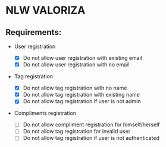 # NLW VALORIZA

## Requirements:

- User registration

  - [x] Do not allow user registration with existing email
  - [x] Do not allow user registration with no email

- Tag registration

  - [x] Do not allow tag registration with no name
  - [x] Do not allow tag registration with existing name
  - [x] Do not allow tag registration if user is not admin

- Compliments registration

  - [ ] Do not allow compliment registration for himself/herself
  - [ ] Do not allow tag registration for invalid user
  - [ ] Do not allow tag registration if user is not authenticated
